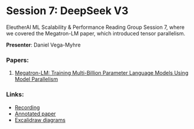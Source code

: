 # Session 7: DeepSeek V3

EleutherAI ML Scalability & Performance Reading Group Session 7, where we covered the Megatron-LM paper, which introduced tensor parallelism.

**Presenter**: Daniel Vega-Myhre

### Papers:
1. [Megatron-LM: Training Multi-Billion Parameter Language Models Using Model Parallelism](https://arxiv.org/abs/1909.08053)

### Links:
- [Recording](https://youtu.be/ImKyR1tsPPE?si=bBfXyagsjk1d8Hd2)
- [Annotated paper](./megatron_annotated.pdf)
- [Excalidraw diagrams](./megatron-diagrams.excalidraw)
